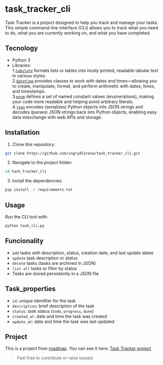 # task_tracker_cli
Task Tracker is a project designed to help you track and manage your tasks. This simple command-line interface (CLI) allows you to track what you need to do, what you are currently working on, and what you have completed.

## Tecnology
- Python 3
- Libraries:<br>
  1.[`tabulate`](https://pypi.org/project/tabulate/) formats lists or tables into nicely printed, readable tabular text in various styles.<br>
  2.[`datetime`](https://docs.python.org/3/library/datetime.html) provides classes to work with dates and times—allowing you to create, manipulate, format, and perform arithmetic with dates, times, and timestamps.<br>
  3.[`enum`](https://docs.python.org/3/library/enum.html) defines a set of named constant values (enumerations), making your code more readable and helping avoid arbitrary literals.<br>
  4.[`json`](https://docs.python.org/3/library/json.html) encodes (serializes) Python objects into JSON strings and decodes (parses) JSON strings back into Python objects, enabling easy data interchange with web APIs and storage.

## Installation
1. Clone this repository:
```bash
git clone https://github.com/ingrydlorena/task_tracker_cli.git
```
2. Navigate to the project folder:  
```bash
cd task_tracker_cli
```
3. Install the dependencies:  
```bash
pip install -r requirements.txt
```
## Usage
Run the CLI tool with:  
```bash
python task_cli.py
```
## Funcionality
-  `add` tasks with description, status, creation date, and last update datee
-  `update` task description or status
-  `delete` tasks (tasks are archived in JSON)
-  `list all` tasks or filter by status
-  Tasks are stored persistently in a JSON file

## Task_properties
- `id`: unique identifier for the task
- `description`: brief description of the task
- `status`: task status (`todo`, `progress`, `done`)
- `created_at`: date and time the task was created
- `update_at`: date and time the task was last updated

## Project
This is a project from [roadmap](https://roadmap.sh/). You can see it here: [Task Tracker project](https://roadmap.sh/projects/task-tracker)

> Feel free to contribute or raise issues!
